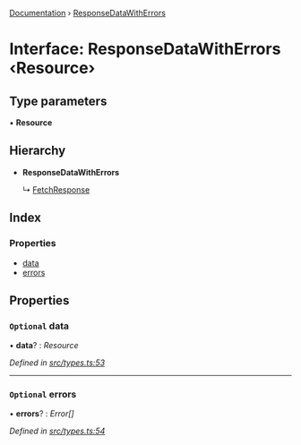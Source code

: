 [Documentation](../README.md) › [ResponseDataWithErrors](responsedatawitherrors.md)

# Interface: ResponseDataWithErrors ‹**Resource**›

## Type parameters

▪ **Resource**

## Hierarchy

* **ResponseDataWithErrors**

  ↳ [FetchResponse](fetchresponse.md)

## Index

### Properties

* [data](responsedatawitherrors.md#optional-data)
* [errors](responsedatawitherrors.md#optional-errors)

## Properties

### `Optional` data

• **data**? : *Resource*

*Defined in [src/types.ts:53](https://github.com/badbatch/getta/blob/3b3b89e/src/types.ts#L53)*

___

### `Optional` errors

• **errors**? : *Error[]*

*Defined in [src/types.ts:54](https://github.com/badbatch/getta/blob/3b3b89e/src/types.ts#L54)*
